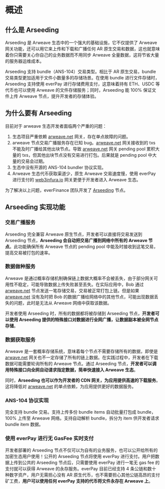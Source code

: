 
# 概述

## 什么是 Arseeding

Arseeding 是 Arweave 生态中的一个强大的基础设施，它不仅提供了 Arweave 网关功能，还可以用它来上传和下载和广播任何 AR 原生交易和数据，这也就意味着你只需要关心你自己的业务数据而不用同步 Arweave 全量数据，这将节省大量的服务器运维成本。

Arseeding 支持 bundle（ANS-104）交易类型。相比于 AR 原生交易，bundle 交易类型更加适用于文件小数量多的存储场景。在使用 bundle 进行文件存储时，Arseeding 支持使用 everPay 进行存储费用支付，这意味着持有 ETH、USDC 等代币也可以使用 Arweave 的文件存储服务；同时，Arseeding 能 100% 保证文件上传 Arweave 节点，提升开发者的存储体验。

## 为什么要有 Arseeding

目前对于 arweave 生态开发者面临两个严重的问题：

1. 生态项目严重依赖 [arweave.net](http://arweave.net/) 网关，存在单点故障的问题。
2. arweave 节点交易广播服务存在已知 bug。[arweave.net](http://arweave.net/) 网关接收到的 txs 不能及时广播给其他出块节点。导致 [arweave.net](http://arweave.net/) 网关 pending pool 累积大量的 txs，但其他出块节点没有交易进行打包。后果就是 pending pool 中大量的交易会过期。
3. 生态中没有开源的 ANS-104 bundler 协议实现。
4. Arweave 生态代币获取渠道少，原生 Arweave 交易速度慢，使用 everPay 进行支付的 [web3infura.io](http://web3infura.io) 网关更便于开发者进入 Arweave 生态。

为了解决以上问题，everFinance 团队开发了
[Arseeding](https://github.com/everFinance/arseeding) 节点。

## Arseeding 实现功能

### 交易广播服务

Arseeding 完全兼容 Arweave 原生节点，开发者可以直接将交易发送到 Arseeding 节点，**Arseeding 会自动把交易广播到网络中所有的 Arweave 节点**。此功能确保所有 Arweave 节点的 pending pool 中能及时接收到这笔交易，提高交易被打包的速率。

### 数据做种服务

Arweave 是通过概率存储机制确保链上数据大概率不会被丢失，由于部分网关可用性不稳定，可能导致数据上传失败甚至丢失。在实际应用中，Bob 通过 [arweave.net](http://arweave.net/) 节点发送一笔存储交易，交易被正常打包上链。但是如果 [arweave.net](http://arweave.net/) 没有及时把 Bob 的数据广播给网络中的其他节点，可能出现数据丢失的问题，此时是无法从 Arweave 网络中获取该数据。

开发者使用 Arseeding 时，所有的数据都将被存储到 Arseeding 节点，**开发者可以使用 Arseeding 提供的特殊接口对数据进行全网广播，让数据副本被全网节点存储**。

### 数据获取服务

Arweave 是一套概率存储系统，意味着每个节点不需要存储所有的数据，即使是 [arwave.net](http://arwave.net/) 网关也不一定存储了所有的链上数据。在实践过程中，开发者在下载数据可能需要轮询所有的 Arweave 节点。通过 Arseeding 节点，**开发者可以调用特殊接口向全网自动请求指定数据，简单快速接入 Arweave 生态**。

同时，**Arseeding 也可以作为开发者的 CDN 网关，为应用提供高速的下载服务**。这将降低对 [arweave.net](http://arweave.net) 的单点依赖，为应用提供更好的数据服务。

### ANS-104 协议实现

完全支持 bundle 交易。支持上传多份 bundle items 自动批量打包成 bundle，100% 上传至 Arweave 网络。支持自动解析 bundle，拆分为 item 供开发者请求 bundle item 数据。

### 使用 everPay 进行无 GasFee 实时支付

开发者部署的 Arseeding 节点不仅可以为自有的业务服务，也可以公开给所有的加密生态用户使用！公开的 Arseeding 节点将使用 everPay 进行支付。用户把数据上传到公共的 Arseeding 节点后，只需要使用 everPay 进行一笔无 gas fee 的支付就可以获得 Arweave 的永存服务。everPay 目前已经支持 4 条公链和数十种数字资产，用户无需担心没有 AR 原生代币，也不需要担心其他公链高昂的支付矿工费，**用户可以使用任何 everPay 支持的代币将文件永存在 Arweave 上**。
